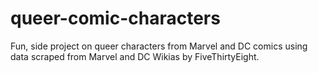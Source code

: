 # queer-comic-characters
Fun, side project on queer characters from Marvel and DC comics using data scraped from Marvel and DC Wikias by FiveThirtyEight.
